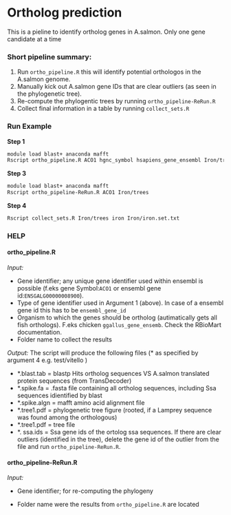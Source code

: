 # Ortholog prediction

This is a pieline to identify ortholog genes in A.salmon. Only one
gene candidate at a time

### Short pipeline summary:
1. Run `ortho_pipeline.R` this will identify potential orthologos in
   the A.salmon genome.
2. Manually kick out A.salmon gene IDs that are clear outliers (as
   seen in the phylogenetic tree).
3. Re-compute the phylogentic trees by running
   `ortho_pipeline-ReRun.R`
4. Collect final information in a table by running `collect_sets.R`

### Run Example

**Step 1**
```bash
module load blast+ anaconda mafft
Rscript ortho_pipeline.R ACO1 hgnc_symbol hsapiens_gene_ensembl Iron/trees
```
**Step 3**
```bash
module load blast+ anaconda mafft
Rscript ortho_pipeline-ReRun.R ACO1 Iron/trees
```
**Step 4**
```bash
Rscript collect_sets.R Iron/trees iron Iron/iron.set.txt
```

### HELP

#### ortho_pipeline.R

_Input:_

- Gene identifier; any unique gene identifier used within ensembl is
  possible (f.eks gene Symbol:`ACO1` or ensembl gene
  id:`ENSGALG00000008900`).
- Type of gene identifier used in Argument 1 (above). In case of a
  ensembl gene id this has to be `ensembl_gene_id`
- Organism to which the genes should be ortholog (autimatically gets
  all fish orthologs). F.eks chicken `ggallus_gene_ensemb`. Check the
  RBioMart documentation.
- Folder name to collect the results

_Output:_
 The script will produce the following files (* as specified by argument 4 e.g. test/vitello )
- *.blast.tab  = blastp Hits ortholog sequences VS A.salmon translated
  protein sequences (from TransDecoder)
- *.spike.fa   = .fasta file containing all ortholog sequences,
  including Ssa sequences idientified by blast
- *.spike.algn = mafft amino acid alignment file
- *.tree1.pdf  = phylogenetic tree figure (rooted, if a Lamprey
  sequence was found among the orthologous)
- *.tree1.pdf = tree file
- *. ssa.ids = Ssa gene ids of the ortolog ssa sequences. If there are
  clear outliers (identified in the tree), delete the gene id of the
  outlier from the file and run `ortho_pipeline-ReRun.R`.

#### ortho_pipeline-ReRun.R

_Input:_

- Gene identifier; for re-computing the phylogeny

- Folder name were the results from `ortho_pipeline.R` are located
